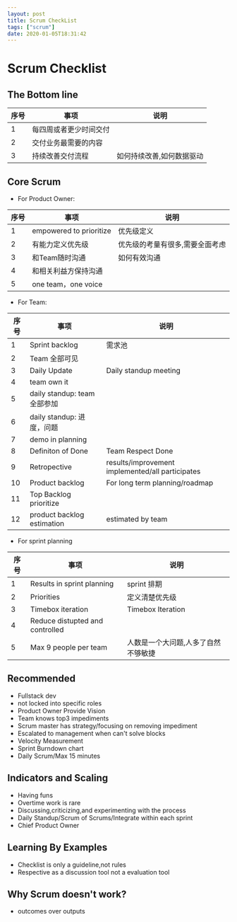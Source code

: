 ```yaml
---
layout: post
title: Scrum CheckList
tags: ["scrum"]
date: 2020-01-05T18:31:42
---
```


# Scrum Checklist

## The Bottom line

| 序号 | 事项                   | 说明 |
| ---- | ---------------------- | ---- |
| 1    | 每四周或者更少时间交付 |
| 2    | 交付业务最需要的内容   |
| 3    | 持续改善交付流程       |如何持续改善,如何数据驱动|

## Core Scrum

- For Product Owner:

| 序号 | 事项                   | 说明 |
| ---- | ---------------------- | ---- |
| 1    | empowered to prioritize|优先级定义|
| 2    | 有能力定义优先级   |优先级的考量有很多,需要全面考虑|
| 3    | 和Team随时沟通      |如何有效沟通|
| 4    | 和相关利益方保持沟通||
| 5    | one team，one voice||

- For Team:

| 序号 | 事项                   | 说明 |
| ---- | ---------------------- | ---- |
| 1    | Sprint backlog|需求池|
| 2    | Team 全部可见||
| 3    | Daily Update |Daily standup meeting|
| 4    | team own it||
| 5    | daily standup: team全部参加||
| 6    | daily standup: 进度，问题||
| 7    | demo in planning||
| 8    | Definiton of Done|Team Respect Done|
| 9    | Retropective|results/improvement implemented/all participates|
| 10    | Product backlog|For long term planning/roadmap|
| 11    | Top Backlog prioritize||
| 12    | product backlog estimation|estimated by team|

- For sprint planning

| 序号 | 事项                   | 说明 |
| ---- | ---------------------- | ---- |
| 1    | Results in sprint planning|sprint 排期|
| 2    | Priorities |定义清楚优先级|
| 3    | Timebox iteration|Timebox Iteration|
| 4    | Reduce distupted and controlled||
| 5    | Max 9 people per team|人数是一个大问题,人多了自然不够敏捷|

##  Recommended

- Fullstack dev
- not locked into specific roles
- Product Owner Provide Vision
- Team knows top3 impediments
- Scrum master has strategy/focusing on removing impediment
- Escalated to management when can't solve blocks
- Velocity Measurement
- Sprint Burndown chart
- Daily Scrum/Max 15 minutes

## Indicators and Scaling

- Having funs
- Overtime work is rare
- Discussing,criticizing,and experimenting with the process
- Daily Standup/Scrum of Scrums/Integrate within each sprint
- Chief Product Owner
  

## Learning By Examples

- Checklist is only a guideline,not rules
- Respective as a discussion tool not a evaluation tool


## Why Scrum doesn't work?

- outcomes over outputs




